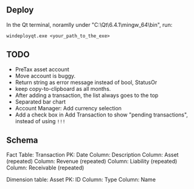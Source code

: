 ## Deploy

In the Qt terminal, noramlly under "C:\Qt\6.4.1\mingw_64\bin", run:

`windeployqt.exe <your_path_to_the_exe>`

## TODO
- PreTax asset account
- Move account is buggy.
- Return string as error message instead of bool, StatusOr
- keep copy-to-clipboard as all months.
- After adding a transaction, the list always goes to the top
- Separated bar chart
- Account Manager: Add currency selection
- Add a check box in Add Transaction to show "pending transactions", instead of using `!!!`


## Schema

Fact Table: Transaction
  PK: Date
  Column: Description
  Column: Asset (repeated)
  Column: Revenue (repeated)
  Column: Liability (repeated)
  Column: Receivable (repeated)

Dimension table: Asset
  PK: ID
  Column: Type
  Column: Name